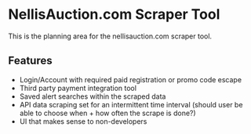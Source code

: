 # NellisAuction.com Scraper Tool
This is the planning area for the nellisauction.com scraper tool.

## Features
* Login/Account with required paid registration or promo code escape
* Third party payment integration tool
* Saved alert searches within the scraped data
* API data scraping set for an intermittent time interval (should user be able to choose when + how often the scrape is done?)
* UI that makes sense to non-developers

